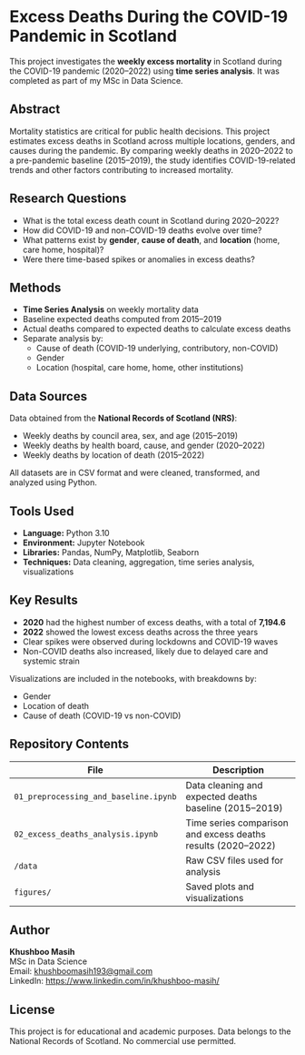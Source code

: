 # Excess Deaths During the COVID-19 Pandemic in Scotland

This project investigates the **weekly excess mortality** in Scotland during the COVID-19 pandemic (2020–2022) using **time series analysis**. It was completed as part of my MSc in Data Science.

## Abstract

Mortality statistics are critical for public health decisions. This project estimates excess deaths in Scotland across multiple locations, genders, and causes during the pandemic. By comparing weekly deaths in 2020–2022 to a pre-pandemic baseline (2015–2019), the study identifies COVID-19-related trends and other factors contributing to increased mortality.

## Research Questions

- What is the total excess death count in Scotland during 2020–2022?
- How did COVID-19 and non-COVID-19 deaths evolve over time?
- What patterns exist by **gender**, **cause of death**, and **location** (home, care home, hospital)?
- Were there time-based spikes or anomalies in excess deaths?

## Methods

- **Time Series Analysis** on weekly mortality data
- Baseline expected deaths computed from 2015–2019
- Actual deaths compared to expected deaths to calculate excess deaths
- Separate analysis by:
  - Cause of death (COVID-19 underlying, contributory, non-COVID)
  - Gender
  - Location (hospital, care home, home, other institutions)

## Data Sources

Data obtained from the **National Records of Scotland (NRS)**:
- Weekly deaths by council area, sex, and age (2015–2019)
- Weekly deaths by health board, cause, and gender (2020–2022)
- Weekly deaths by location of death (2015–2022)

All datasets are in CSV format and were cleaned, transformed, and analyzed using Python.

## Tools Used

- **Language:** Python 3.10  
- **Environment:** Jupyter Notebook  
- **Libraries:** Pandas, NumPy, Matplotlib, Seaborn  
- **Techniques:** Data cleaning, aggregation, time series analysis, visualizations

## Key Results

- **2020** had the highest number of excess deaths, with a total of **7,194.6**
- **2022** showed the lowest excess deaths across the three years
- Clear spikes were observed during lockdowns and COVID-19 waves
- Non-COVID deaths also increased, likely due to delayed care and systemic strain

Visualizations are included in the notebooks, with breakdowns by:
- Gender
- Location of death
- Cause of death (COVID-19 vs non-COVID)

## Repository Contents

| File | Description |
|------|-------------|
| `01_preprocessing_and_baseline.ipynb` | Data cleaning and expected deaths baseline (2015–2019) |
| `02_excess_deaths_analysis.ipynb`     | Time series comparison and excess deaths results (2020–2022) |
| `/data`                               | Raw CSV files used for analysis |
| `figures/`                            | Saved plots and visualizations |


## Author

**Khushboo Masih**  
MSc in Data Science  
Email: khushboomasih193@gmail.com  
LinkedIn: https://www.linkedin.com/in/khushboo-masih/

## License

This project is for educational and academic purposes. Data belongs to the National Records of Scotland. No commercial use permitted.
